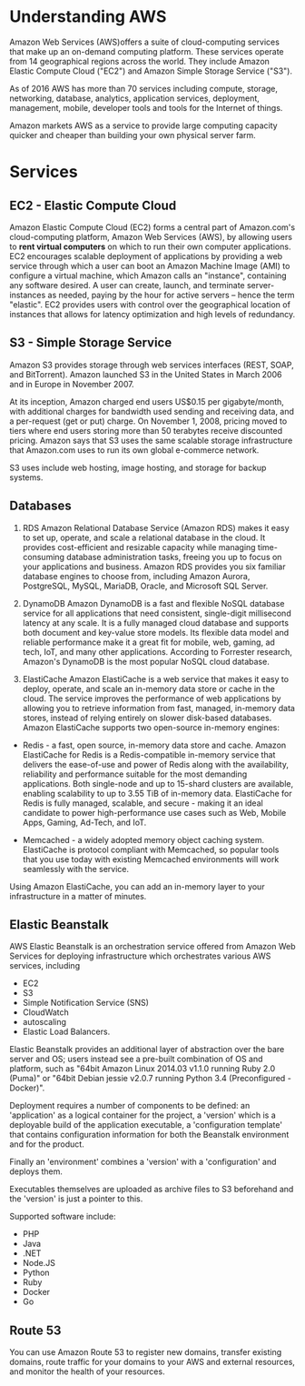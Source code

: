# Understanding AWS

Amazon Web Services (AWS)offers a suite of cloud-computing services that make up an on-demand computing platform. These services operate from 14 geographical regions across the world. They include Amazon Elastic Compute Cloud ("EC2") and Amazon Simple Storage Service ("S3"). 

As of 2016 AWS has more than 70 services including compute, storage, networking, database, analytics, application services, deployment, management, mobile, developer tools and tools for the Internet of things. 

Amazon markets AWS as a service to provide large computing capacity quicker and cheaper than building your own physical server farm.

# Services

## EC2 - Elastic Compute Cloud
Amazon Elastic Compute Cloud (EC2) forms a central part of Amazon.com's cloud-computing platform, Amazon Web Services (AWS), by allowing users to **rent virtual computers** on which to run their own computer applications. EC2 encourages scalable deployment of applications by providing a web service through which a user can boot an Amazon Machine Image (AMI) to configure a virtual machine, which Amazon calls an "instance", containing any software desired. A user can create, launch, and terminate server-instances as needed, paying by the hour for active servers – hence the term "elastic". EC2 provides users with control over the geographical location of instances that allows for latency optimization and high levels of redundancy.

## S3 - Simple Storage Service
Amazon S3 provides storage through web services interfaces (REST, SOAP, and BitTorrent). Amazon launched S3 in the United States in March 2006 and in Europe in November 2007.

At its inception, Amazon charged end users US$0.15 per gigabyte/month, with additional charges for bandwidth used sending and receiving data, and a per-request (get or put) charge. On November 1, 2008, pricing moved to tiers where end users storing more than 50 terabytes receive discounted pricing. Amazon says that S3 uses the same scalable storage infrastructure that Amazon.com uses to run its own global e-commerce network.

S3 uses include web hosting, image hosting, and storage for backup systems. 

## Databases

1. RDS
Amazon Relational Database Service (Amazon RDS) makes it easy to set up, operate, and scale a relational database in the cloud. It provides cost-efficient and resizable capacity while managing time-consuming database administration tasks, freeing you up to focus on your applications and business. Amazon RDS provides you six familiar database engines to choose from, including Amazon Aurora, PostgreSQL, MySQL, MariaDB, Oracle, and Microsoft SQL Server.

1. DynamoDB
Amazon DynamoDB is a fast and flexible NoSQL database service for all applications that need consistent, single-digit millisecond latency at any scale. It is a fully managed cloud database and supports both document and key-value store models. Its flexible data model and reliable performance make it a great fit for mobile, web, gaming, ad tech, IoT, and many other applications. According to Forrester research, Amazon's DynamoDB is the most popular NoSQL cloud database.

1. ElastiCache
Amazon ElastiCache is a web service that makes it easy to deploy, operate, and scale an in-memory data store or cache in the cloud. The service improves the performance of web applications by allowing you to retrieve information from fast, managed, in-memory data stores, instead of relying entirely on slower disk-based databases. Amazon ElastiCache supports two open-source in-memory engines:

  - Redis - a fast, open source, in-memory data store and cache. Amazon ElastiCache for Redis is a Redis-compatible in-memory service that delivers the ease-of-use and power of Redis along with the availability, reliability and performance suitable for the most demanding applications. Both single-node and up to 15-shard clusters are available, enabling scalability to up to 3.55 TiB of in-memory data. ElastiCache for Redis is fully managed, scalable, and secure - making it an ideal candidate to power high-performance use cases such as Web, Mobile Apps, Gaming, Ad-Tech, and IoT.

  - Memcached - a widely adopted memory object caching system. ElastiCache is protocol compliant with Memcached, so popular tools that you use today with existing Memcached environments will work seamlessly with the service.

Using Amazon ElastiCache, you can add an in-memory layer to your infrastructure in a matter of minutes.

## Elastic Beanstalk
AWS Elastic Beanstalk is an orchestration service offered from Amazon Web Services for deploying infrastructure which orchestrates various AWS services, including 
- EC2
- S3
- Simple Notification Service (SNS)
- CloudWatch
- autoscaling
- Elastic Load Balancers.

Elastic Beanstalk provides an additional layer of abstraction over the bare server and OS; users instead see a pre-built combination of OS and platform, such as "64bit Amazon Linux 2014.03 v1.1.0 running Ruby 2.0 (Puma)" or "64bit Debian jessie v2.0.7 running Python 3.4 (Preconfigured - Docker)".

Deployment requires a number of components to be defined: an 'application' as a logical container for the project, a 'version' which is a deployable build of the application executable, a 'configuration template' that contains configuration information for both the Beanstalk environment and for the product. 

Finally an 'environment' combines a 'version' with a 'configuration' and deploys them.

Executables themselves are uploaded as archive files to S3 beforehand and the 'version' is just a pointer to this.

Supported software include: 
- PHP
- Java
- .NET
- Node.JS
- Python
- Ruby
- Docker
- Go

## Route 53
You can use Amazon Route 53 to register new domains, transfer existing domains, route traffic for your domains to your AWS and external resources, and monitor the health of your resources.